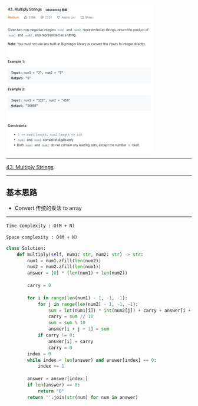 <img src="2022-11-10-18-08-59.png" width="400" height="400"/>

___
[43. Multiply Strings](https://leetcode.com/problems/multiply-strings/)
___

## 基本思路
* Convert 传统的乘法 to array

___

`Time complexity : O(M + N)`

`Space complexity : O(M + N)`
```python
class Solution:
    def multiply(self, num1: str, num2: str) -> str:
        num1 = num1.zfill(len(num2))
        num2 = num2.zfill(len(num1))
        answer = [0] * (len(num1) + len(num2))
 
        carry = 0
        
        for i in range(len(num1) - 1, -1, -1):
            for j in range(len(num2) - 1, -1, -1):
                sum = int(num1[i]) * int(num2[j]) + carry + answer[i + j + 1]
                carry = sum // 10
                sum = sum % 10
                answer[i + j + 1] = sum
            if carry != 0:
                answer[i] = carry
                carry = 0
        index = 0
        while index < len(answer) and answer[index] == 0:
            index += 1
        
        answer = answer[index:]
        if len(answer) == 0:
            return "0"
        return ''.join(str(num) for num in answer)
```